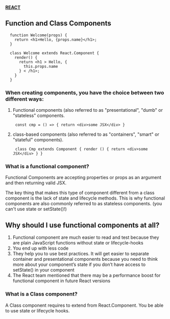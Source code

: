 [**REACT**](./react.md)


## Function and Class Components

      function Welcome(props) {
        return <h1>Hello, {props.name}</h1>;
      }
    
      class Welcome extends React.Component {
        render() {
          return <h1 > Hello, {
            this.props.name
          } < /h1>;
        }
      }


### When creating components, you have the choice between two different ways:

1. Functional components (also referred to as "presentational", "dumb" or "stateless" components.

        const cmp = () => { return <div>some JSX</div> }

2. class-based components (also referred to as "containers", "smart" or "stateful" components).

        class Cmp extends Component { render () { return <div>some JSX</div> } }
        
        
### What is a functional component?

Functional Components are accepting properties or props as an argument and then returning valid JSX. 

The key thing that makes this type of component different from a class component is the lack of state and lifecycle methods. This is why functional components are also commonly referred to as stateless components.
(you can't use state or setState()!)

## Why should I use functional components at all?

1. Functional component are much easier to read and test because they are plain JavaScript functions without state or lifecycle-hooks
2. You end up with less code
3. They help you to use best practices. It will get easier to separate container and presentational components because you need to think    more about your component’s state if you don’t have access to setState() in your component
4. The React team mentioned that there may be a performance boost for functional component in future React versions




### What is a Class component?

A Class component requires to extend from React.Component. You be able to use state or lifecycle hooks.

